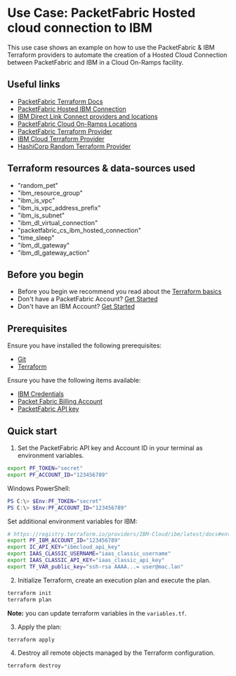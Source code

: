 # Use Case: PacketFabric Hosted cloud connection to IBM

This use case shows an example on how to use the PacketFabric & IBM Terraform providers 
to automate the creation of a Hosted Cloud Connection between PacketFabric and IBM in a Cloud On-Ramps facility.

## Useful links

- [PacketFabric Terraform Docs](https://docs.packetfabric.com/api/terraform/)
- [PacketFabric Hosted IBM Connection](https://docs.packetfabric.com/cloud/ibm/hosted/create/)
- [IBM Direct Link Connect providers and locations](https://cloud.ibm.com/docs/dl?topic=dl-locations)
- [PacketFabric Cloud On-Ramps Locations](https://packetfabric.com/locations/cloud-on-ramps)
- [PacketFabric Terraform Provider](https://registry.terraform.io/providers/PacketFabric/packetfabric)
- [IBM Cloud Terraform Provider](https://registry.terraform.io/providers/IBM-Cloud/ibm/latest)
- [HashiCorp Random Terraform Provider](https://registry.terraform.io/providers/hashicorp/random)

## Terraform resources & data-sources used

- "random_pet"
- "ibm_resource_group"
- "ibm_is_vpc"
- "ibm_is_vpc_address_prefix"
- "ibm_is_subnet"
- "ibm_dl_virtual_connection"
- "packetfabric_cs_ibm_hosted_connection"
- "time_sleep"
- "ibm_dl_gateway"
- "ibm_dl_gateway_action"

## Before you begin

- Before you begin we recommend you read about the [Terraform basics](https://www.terraform.io/intro)
- Don't have a PacketFabric Account? [Get Started](https://docs.packetfabric.com/intro/)
- Don't have an IBM Account? [Get Started](https://www.ibm.com/cloud/free)

## Prerequisites

Ensure you have installed the following prerequisites:

- [Git](https://git-scm.com/downloads)
- [Terraform](https://learn.hashicorp.com/tutorials/terraform/install-cli)

Ensure you have the following items available:

- [IBM Credentials](https://registry.terraform.io/providers/IBM-Cloud/ibm/latest/docs#environment-variables)
- [Packet Fabric Billing Account](https://docs.packetfabric.com/api/examples/account_uuid/)
- [PacketFabric API key](https://docs.packetfabric.com/admin/my_account/keys/)

## Quick start

1. Set the PacketFabric API key and Account ID in your terminal as environment variables.

```sh
export PF_TOKEN="secret"
export PF_ACCOUNT_ID="123456789"
```

Windows PowerShell:
```powershell
PS C:\> $Env:PF_TOKEN="secret"
PS C:\> $Env:PF_ACCOUNT_ID="123456789"
```


Set additional environment variables for IBM:

```sh
# https://registry.terraform.io/providers/IBM-Cloud/ibm/latest/docs#environment-variables
export PF_IBM_ACCOUNT_ID="123456789"
export IC_API_KEY="ibmcloud_api_key"
export IAAS_CLASSIC_USERNAME="iaas_classic_username"
export IAAS_CLASSIC_API_KEY="iaas_classic_api_key"
export TF_VAR_public_key="ssh-rsa AAAA...= user@mac.lan"
```

2. Initialize Terraform, create an execution plan and execute the plan.

```sh
terraform init
terraform plan
```

**Note:** you can update terraform variables in the ``variables.tf``.

3. Apply the plan:

```sh
terraform apply
```

4. Destroy all remote objects managed by the Terraform configuration.

```sh
terraform destroy
```
